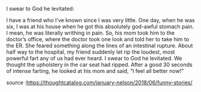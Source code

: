 I swear to God he levitated: 

I have a friend who I’ve known since I was very little. One day, when he was six, I was at his house when he got this absolutely god-awful stomach pain. I mean, he was literally writhing in pain. So, his mom took him to the doctor’s office, where the doctor took one look and told her to take him to the ER. She feared something along the lines of an intestinal rupture. About half way to the hospital, my friend suddenly let rip the loudest, most powerful fart any of us had ever heard. I swear to God he levitated. We thought the upholstery in the car seat had ripped. After a good 30 seconds of intense farting, he looked at his mom and said, “I feel all better now!”

source :https://thoughtcatalog.com/january-nelson/2018/06/funny-stories/